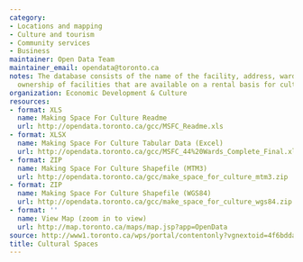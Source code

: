 ```yaml
---
category:
- Locations and mapping
- Culture and tourism
- Community services
- Business
maintainer: Open Data Team
maintainer_email: opendata@toronto.ca
notes: The database consists of the name of the facility, address, ward information,
  ownership of facilities that are available on a rental basis for cultural events.
organization: Economic Development & Culture
resources:
- format: XLS
  name: Making Space For Culture Readme
  url: http://opendata.toronto.ca/gcc/MSFC_Readme.xls
- format: XLSX
  name: Making Space For Culture Tabular Data (Excel)
  url: http://opendata.toronto.ca/gcc/MSFC_44%20Wards_Complete_Final.xlsx
- format: ZIP
  name: Making Space For Culture Shapefile (MTM3)
  url: http://opendata.toronto.ca/gcc/make_space_for_culture_mtm3.zip
- format: ZIP
  name: Making Space For Culture Shapefile (WGS84)
  url: http://opendata.toronto.ca/gcc/make_space_for_culture_wgs84.zip
- format: ''
  name: View Map (zoom in to view)
  url: http://map.toronto.ca/maps/map.jsp?app=OpenData
source: http://www1.toronto.ca/wps/portal/contentonly?vgnextoid=4f6bdda2f1405410VgnVCM10000071d60f89RCRD&vgnextchannel=1a66e03bb8d1e310VgnVCM10000071d60f89RCRD
title: Cultural Spaces
---
```

